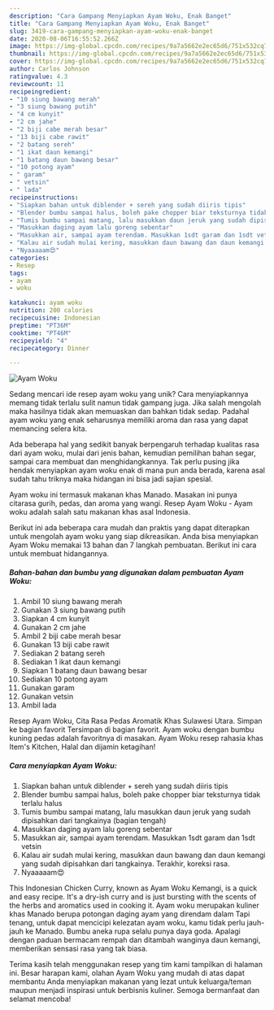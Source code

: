 ```yaml
---
description: "Cara Gampang Menyiapkan Ayam Woku, Enak Banget"
title: "Cara Gampang Menyiapkan Ayam Woku, Enak Banget"
slug: 3419-cara-gampang-menyiapkan-ayam-woku-enak-banget
date: 2020-08-06T16:55:52.266Z
image: https://img-global.cpcdn.com/recipes/9a7a5662e2ec65d6/751x532cq70/ayam-woku-foto-resep-utama.jpg
thumbnail: https://img-global.cpcdn.com/recipes/9a7a5662e2ec65d6/751x532cq70/ayam-woku-foto-resep-utama.jpg
cover: https://img-global.cpcdn.com/recipes/9a7a5662e2ec65d6/751x532cq70/ayam-woku-foto-resep-utama.jpg
author: Carlos Johnson
ratingvalue: 4.3
reviewcount: 11
recipeingredient:
- "10 siung bawang merah"
- "3 siung bawang putih"
- "4 cm kunyit"
- "2 cm jahe"
- "2 biji cabe merah besar"
- "13 biji cabe rawit"
- "2 batang sereh"
- "1 ikat daun kemangi"
- "1 batang daun bawang besar"
- "10 potong ayam"
- " garam"
- " vetsin"
- " lada"
recipeinstructions:
- "Siapkan bahan untuk diblender + sereh yang sudah diiris tipis"
- "Blender bumbu sampai halus, boleh pake chopper biar teksturnya tidak terlalu halus"
- "Tumis bumbu sampai matang, lalu masukkan daun jeruk yang sudah dipisahkan dari tangkainya (bagian tengah)"
- "Masukkan daging ayam lalu goreng sebentar"
- "Masukkan air, sampai ayam terendam. Masukkan 1sdt garam dan 1sdt vetsin"
- "Kalau air sudah mulai kering, masukkan daun bawang dan daun kemangi yang sudah dipisahkan dari tangkainya. Terakhir, koreksi rasa."
- "Nyaaaaam😍"
categories:
- Resep
tags:
- ayam
- woku

katakunci: ayam woku 
nutrition: 200 calories
recipecuisine: Indonesian
preptime: "PT36M"
cooktime: "PT46M"
recipeyield: "4"
recipecategory: Dinner

---
```



![Ayam Woku](https://img-global.cpcdn.com/recipes/9a7a5662e2ec65d6/751x532cq70/ayam-woku-foto-resep-utama.jpg)

Sedang mencari ide resep ayam woku yang unik? Cara menyiapkannya memang tidak terlalu sulit namun tidak gampang juga. Jika salah mengolah maka hasilnya tidak akan memuaskan dan bahkan tidak sedap. Padahal ayam woku yang enak seharusnya memiliki aroma dan rasa yang dapat memancing selera kita.

Ada beberapa hal yang sedikit banyak berpengaruh terhadap kualitas rasa dari ayam woku, mulai dari jenis bahan, kemudian pemilihan bahan segar, sampai cara membuat dan menghidangkannya. Tak perlu pusing jika hendak menyiapkan ayam woku enak di mana pun anda berada, karena asal sudah tahu triknya maka hidangan ini bisa jadi sajian spesial.

Ayam woku ini termasuk makanan khas Manado. Masakan ini punya citarasa gurih, pedas, dan aroma yang wangi. Resep Ayam Woku - Ayam woku adalah salah satu makanan khas asal Indonesia.


Berikut ini ada beberapa cara mudah dan praktis yang dapat diterapkan untuk mengolah ayam woku yang siap dikreasikan. Anda bisa menyiapkan Ayam Woku memakai 13 bahan dan 7 langkah pembuatan. Berikut ini cara untuk membuat hidangannya.

<!--inarticleads1-->

##### Bahan-bahan dan bumbu yang digunakan dalam pembuatan Ayam Woku:

1. Ambil 10 siung bawang merah
1. Gunakan 3 siung bawang putih
1. Siapkan 4 cm kunyit
1. Gunakan 2 cm jahe
1. Ambil 2 biji cabe merah besar
1. Gunakan 13 biji cabe rawit
1. Sediakan 2 batang sereh
1. Sediakan 1 ikat daun kemangi
1. Siapkan 1 batang daun bawang besar
1. Sediakan 10 potong ayam
1. Gunakan  garam
1. Gunakan  vetsin
1. Ambil  lada


Resep Ayam Woku, Cita Rasa Pedas Aromatik Khas Sulawesi Utara. Simpan ke bagian favorit Tersimpan di bagian favorit. Ayam woku dengan bumbu kuning pedas adalah favoritnya di masakan. Ayam Woku resep rahasia khas Item&#39;s Kitchen, Halal dan dijamin ketagihan! 

<!--inarticleads2-->

##### Cara menyiapkan Ayam Woku:

1. Siapkan bahan untuk diblender + sereh yang sudah diiris tipis
1. Blender bumbu sampai halus, boleh pake chopper biar teksturnya tidak terlalu halus
1. Tumis bumbu sampai matang, lalu masukkan daun jeruk yang sudah dipisahkan dari tangkainya (bagian tengah)
1. Masukkan daging ayam lalu goreng sebentar
1. Masukkan air, sampai ayam terendam. Masukkan 1sdt garam dan 1sdt vetsin
1. Kalau air sudah mulai kering, masukkan daun bawang dan daun kemangi yang sudah dipisahkan dari tangkainya. Terakhir, koreksi rasa.
1. Nyaaaaam😍


This Indonesian Chicken Curry, known as Ayam Woku Kemangi, is a quick and easy recipe. It&#39;s a dry-ish curry and is just bursting with the scents of the herbs and aromatics used in cooking it. Ayam woku merupakan kuliner khas Manado berupa potongan daging ayam yang direndam dalam Tapi tenang, untuk dapat mencicipi kelezatan ayam woku, kamu tidak perlu jauh-jauh ke Manado. Bumbu aneka rupa selalu punya daya goda. Apalagi dengan paduan bermacam rempah dan ditambah wanginya daun kemangi, memberikan sensasi rasa yang tak biasa. 

Terima kasih telah menggunakan resep yang tim kami tampilkan di halaman ini. Besar harapan kami, olahan Ayam Woku yang mudah di atas dapat membantu Anda menyiapkan makanan yang lezat untuk keluarga/teman maupun menjadi inspirasi untuk berbisnis kuliner. Semoga bermanfaat dan selamat mencoba!
